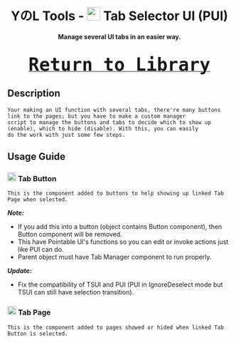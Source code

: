 ﻿<h1 align="center"> YのL Tools - <img width="30" height="30" src="https://github.com/Yunasawa/Yunasawa-No-Library/assets/113672166/956baea7-c881-4f6c-8b10-8e9eca2f66b4" alt=""> Tab Selector UI (PUI) </h1>

<h4 align="center"> Manage several UI tabs in an easier way. <br><br>

<kbd><a align="right" href="https://github.com/Yunasawa/Yunasawa-No-Library/blob/main/Readme.md"><font size="10"> Return to Library </font></a></kbd>

## Description
```
Your making an UI function with several tabs, there're many buttons link to the pages; but you have to make a custom manager
script to manage the buttons and tabs to decide which to show up (enable), which to hide (disable). With this, you can easily
do the work with just some few steps.
```

## Usage Guide

<h3> <img width="20" height="20" src="https://github.com/Yunasawa/Yunasawa-No-Library/assets/113672166/956baea7-c881-4f6c-8b10-8e9eca2f66b4" alt=""> Tab Button </h3>

```
This is the component added to buttons to help showing up linked Tab Page when selected.
```

<b><i> Note: </i></b> 
  - If you add this into a button (object contains Button component), then Button component will be removed.
  - This have Pointable UI's functions so you can edit or invoke actions just like PUI can do.
  - Parent object must have Tab Manager component to run properly.

<b><i> Update: </i></b>
  - Fix the compatibility of TSUI and PUI (PUI in IgnoreDeselect mode but TSUI can still have selection transition). 
  
<h3> <img width="20" height="20" src="https://github.com/Yunasawa/Yunasawa-No-Library/assets/113672166/fde966dd-f4d7-45ab-a63a-dd6eeaa7b286" alt=""> Tab Page </h3>

```
This is the component added to pages showed or hided when linked Tab Button is selected.
```

